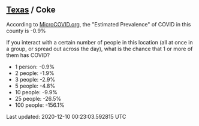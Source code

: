 
## [Texas](/united-states/texas) / Coke

According to [MicroCOVID.org](http://microcovid.org),
the "Estimated Prevalence" of COVID in this county is -0.9%

If you interact with a certain number of people in this location
(all at once in a group, or spread out across the day), what is the chance that
1 or more of them has COVID?

- 1 person: -0.9%
- 2 people: -1.9%
- 3 people: -2.9%
- 5 people: -4.8%
- 10 people: -9.9%
- 25 people: -26.5%
- 100 people: -156.1%

Last updated: 2020-12-10 00:23:03.592815 UTC
